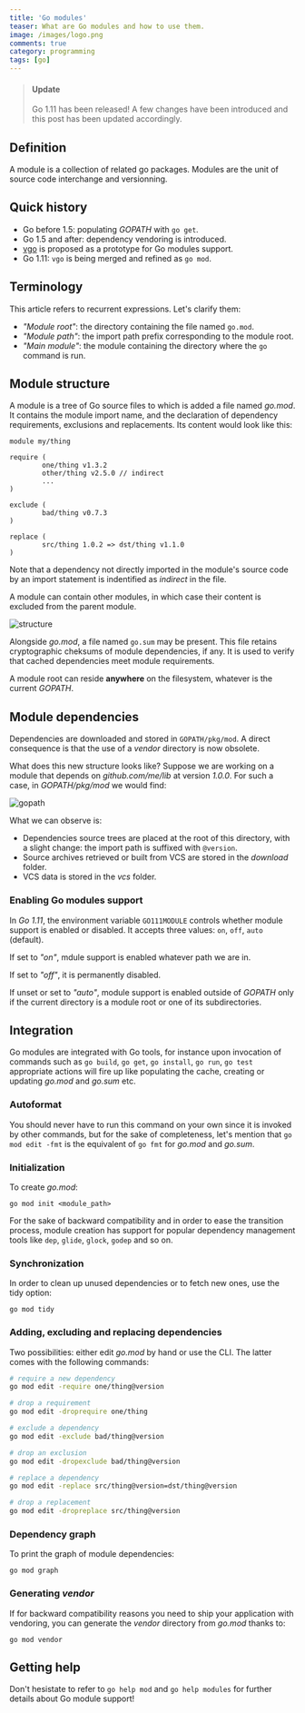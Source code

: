 ```yaml
---
title: 'Go modules'
teaser: What are Go modules and how to use them.
image: /images/logo.png
comments: true
category: programming
tags: [go]
---
```


> #### Update
>
> Go 1.11 has been released! A few changes have been introduced and this
> post has been updated accordingly.

## Definition

A module is a collection of related go packages. Modules are the unit of
source code interchange and versionning.

## Quick history

- Go before 1.5: populating _GOPATH_ with `go get`.
- Go 1.5 and after: dependency vendoring is introduced.
- [vgo] is proposed as a prototype for Go modules support.
- Go 1.11: `vgo` is being merged and refined as `go mod`.

## Terminology

This article refers to recurrent expressions. Let's clarify them:

- _"Module root"_: the directory containing the file named `go.mod`.
- _"Module path"_: the import path prefix corresponding to the module root.
- _"Main module"_: the module containing the directory where the `go` command
  is run.

## Module structure

A module is a tree of Go source files to which is added a file named _go.mod_.
It contains the module import name, and the declaration of dependency
requirements, exclusions and replacements. Its content would look like this:

```text
module my/thing

require (
        one/thing v1.3.2
        other/thing v2.5.0 // indirect
        ...
)

exclude (
        bad/thing v0.7.3
)

replace (
        src/thing 1.0.2 => dst/thing v1.1.0
)
```

Note that a dependency not directly imported in the module's source code by
an import statement is indentified as _indirect_ in the file.

A module can contain other modules, in which case their content is excluded
from the parent module.

<div class="image-container">
  <image src="/images/module_structure.png" alt="structure"/>
</div>

Alongside _go.mod_, a file named `go.sum` may be present. This file retains
cryptographic cheksums of module dependencies, if any. It is used to verify
that cached dependencies meet module requirements.

A module root can reside **anywhere** on the filesystem, whatever is the
current _GOPATH_.

## Module dependencies

Dependencies are downloaded and stored in `GOPATH/pkg/mod`. A direct
consequence is that the use of a _vendor_ directory is now obsolete.

What does this new structure looks like? Suppose we are working on a module
that depends on _github.com/me/lib_ at version _1.0.0_. For such a case, in
_GOPATH/pkg/mod_ we would find:

<div class="image-container">
  <image src="/images/module_gopath.png" alt="gopath"/>
</div>

What we can observe is:

- Dependencies source trees are placed at the root of this directory, with a
  slight change: the import path is suffixed with `@version`.
- Source archives retrieved or built from VCS are stored in the _download_
  folder.
- VCS data is stored in the _vcs_ folder.

### Enabling Go modules support

In _Go 1.11_, the environment variable `GO111MODULE` controls whether
module support is enabled or disabled. It accepts three values: `on`, `off`,
`auto` (default).

If set to _"on"_, mdule support is enabled whatever path we are in.

If set to _"off"_, it is permanently disabled.

If unset or set to _"auto"_, module support is enabled outside of
_GOPATH_ only if the current directory is a module root or one of
its subdirectories.

## Integration

Go modules are integrated with Go tools, for instance upon invocation of
commands such as `go build`, `go get`, `go install`, `go run`, `go test`
appropriate actions will fire up like populating the cache, creating or
updating _go.mod_ and _go.sum_ etc.

### Autoformat

You should never have to run this command on your own since it is invoked by
other commands, but for the sake of completeness, let's mention that `go mod edit -fmt` is the equivalent of `go fmt` for _go.mod_ and _go.sum_.

### Initialization

To create _go.mod_:

```
go mod init <module_path>
```

For the sake of backward compatibility and in order to ease the transition
process, module creation has support for popular dependency management tools
like `dep`, `glide`, `glock`, `godep` and so on.

### Synchronization

In order to clean up unused dependencies or to fetch new ones, use the tidy
option:

```
go mod tidy
```

### Adding, excluding and replacing dependencies

Two possibilities: either edit _go.mod_ by hand or use the CLI. The latter
comes with the following commands:

```bash
# require a new dependency
go mod edit -require one/thing@version

# drop a requirement
go mod edit -droprequire one/thing

# exclude a dependency
go mod edit -exclude bad/thing@version

# drop an exclusion
go mod edit -dropexclude bad/thing@version

# replace a dependency
go mod edit -replace src/thing@version=dst/thing@version

# drop a replacement
go mod edit -dropreplace src/thing@version
```

### Dependency graph

To print the graph of module dependencies:

```
go mod graph
```

### Generating _vendor_

If for backward compatibility reasons you need to ship your application with
vendoring, you can generate the _vendor_ directory from _go.mod_ thanks to:

```
go mod vendor
```

## Getting help

Don't hesistate to refer to `go help mod` and `go help modules` for further
details about Go module support!

[vgo]: https://github.com/golang/vgo
